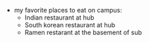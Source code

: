 * my favorite places to eat on campus:
  * Indian restaurant at hub
  * South korean restaurant at hub
  * Ramen restarant at the basement of sub
